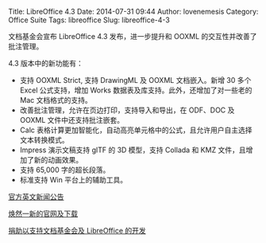 Title: LibreOffice 4.3
Date: 2014-07-31 09:44
Author: lovenemesis
Category: Office Suite
Tags: libreoffice
Slug: libreoffice-4-3

文档基金会宣布 LibreOffice 4.3 发布，进一步提升和 OOXML
的交互性并改善了批注管理。

4.3 版本中的新功能有：

-   支持 OOXML Strict, 支持 DrawingML 及 OOXML 文档嵌入。新增 30 多个
    Excel 公式支持，增加 Works 数据表及库支持。此外，还增加了对一些老的
    Mac 文档格式的支持。
-   改善批注管理，允许在页边打印，支持导入和导出，在 ODF、DOC 及 OOXML
    文件中还支持批注嵌套。
-   Calc
    表格计算更加智能化，自动高亮单元格中的公式，且允许用户自主选择文本转换模式。
-   Impress 演示文稿支持 glTF 的 3D 模型，支持 Collada 和 KMZ
    文件，且增加了新的动画效果。
-   支持 65,000 字的超长段落。
-   标准支持 Win 平台上的辅助工具。

[官方英文新闻公告](http://blog.documentfoundation.org/2014/07/30/libreoffice-4-3-today-you-cant-own-a-better-office-suite/)

[焕然一新的官网及下载](http://www.libreoffice.org/)

[捐助以支持文档基金会及 LibreOffice
的开发](http://donate.libreoffice.org/)
